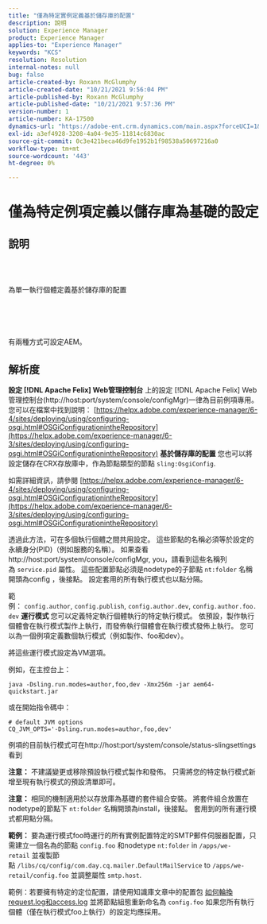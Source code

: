 ```yaml
---
title: "僅為特定實例定義基於儲存庫的配置"
description: 說明
solution: Experience Manager
product: Experience Manager
applies-to: "Experience Manager"
keywords: "KCS"
resolution: Resolution
internal-notes: null
bug: false
article-created-by: Roxann McGlumphy
article-created-date: "10/21/2021 9:56:04 PM"
article-published-by: Roxann McGlumphy
article-published-date: "10/21/2021 9:57:36 PM"
version-number: 1
article-number: KA-17500
dynamics-url: "https://adobe-ent.crm.dynamics.com/main.aspx?forceUCI=1&pagetype=entityrecord&etn=knowledgearticle&id=dfd6b9ad-b932-ec11-b6e5-000d3a5ba97a"
exl-id: a3ef4928-3208-4a04-9e35-11814c6830ac
source-git-commit: 0c3e421beca46d9fe1952b1f98538a50697216a0
workflow-type: tm+mt
source-wordcount: '443'
ht-degree: 0%

---
```


# 僅為特定例項定義以儲存庫為基礎的設定

## 說明

<br><br><br>為單一執行個體定義基於儲存庫的配置<br><br><br><br> <br><br>
有兩種方式可設定AEM。


## 解析度

<b>設定 [!DNL Apache Felix] Web管理控制台</b>
上的設定 [!DNL Apache Felix] Web管理控制台(http://host:port/system/console/configMgr)一律為目前例項專用。
您可以在檔案中找到說明： [https://helpx.adobe.com/experience-manager/6-4/sites/deploying/using/configuring-osgi.html#OSGiConfigurationintheRepository](https://helpx.adobe.com/experience-manager/6-3/sites/deploying/using/configuring-osgi.html#OSGiConfigurationintheRepository)
<b>基於儲存庫的配置</b>
您也可以將設定儲存在CRX存放庫中，作為節點類型的節點 `sling:OsgiConfig`.

如需詳細資訊，請參閱 [https://helpx.adobe.com/experience-manager/6-4/sites/deploying/using/configuring-osgi.html#OSGiConfigurationintheRepository](https://helpx.adobe.com/experience-manager/6-3/sites/deploying/using/configuring-osgi.html#OSGiConfigurationintheRepository)

透過此方法，可在多個執行個體之間共用設定。
這些節點的名稱必須等於設定的永續身分(PID)（例如服務的名稱）。 如果查看http://host:port/system/console/configMgr, you，請看到這些名稱列為 `service.pid` 屬性。 這些配置節點必須是nodetype的子節點 `nt:folder` 名稱開頭為config ，後接點。 設定套用的所有執行模式也以點分隔。

範例： `config.author`, `config.publish`, `config.author.dev`, `config.author.foo.dev`
<b>運行模式</b>
您可以定義特定執行個體執行的特定執行模式。 依預設，製作執行個體會在執行模式製作上執行，而發佈執行個體會在執行模式發佈上執行。 您可以為一個例項定義數個執行模式（例如製作、foo和dev）。

將這些運行模式設定為VM選項。

例如，在主控台上：


```
java -Dsling.run.modes=author,foo,dev -Xmx256m -jar aem64-quickstart.jar
```


或在開始指令碼中：


```
# default JVM options
CQ_JVM_OPTS='-Dsling.run.modes=author,foo,dev'
```


例項的目前執行模式可在http://host:port/system/console/status-slingsettings看到

<b>注意：</b> 不建議變更或移除預設執行模式製作和發佈。 只需將您的特定執行模式新增至現有執行模式的預設清單即可。

<b>注意：</b> 相同的機制適用於以存放庫為基礎的套件組合安裝。 將套件組合放置在nodetype的節點下 `nt:folder` 名稱開頭為install，後接點。 套用到的所有運行模式都用點分隔。

<b>範例：</b> 要為運行模式foo時運行的所有實例配置特定的SMTP郵件伺服器配置，只需建立一個名為的節點 `config.foo` 和nodetype `nt:folder` in `/apps/we-retail` 並複製節點 `/libs/cq/config/com.day.cq.mailer.DefaultMailService` to `/apps/we-retail/config.foo` 並調整屬性 `smtp.host`.

範例：若要擁有特定的定位配置，請使用知識庫文章中的配置包 [如何輪換request.log和access.log](https://helpx.adobe.com/experience-manager/kb/HowToRotateRequestAndAccessLog.html "如何輪換request.log和access.log ") 並將節點組態重新命名為 `config.foo` 如果您所有執行個體（僅在執行模式foo上執行）的設定均應採用。
